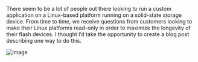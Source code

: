 There seem to be a lot of people out there looking to run a custom application on a Linux-based platform running on a solid-state storage device. From time to
time, we receive questions from customers looking to make their Linux platforms read-only in order to maximize the longevity of their flash devices. I thought
I’d take the opportunity to create a blog post describing one way to do this.

![image](https://user-images.githubusercontent.com/103188205/165092254-6031fe86-3182-4750-9327-2d3f7a0db2bf.png)
